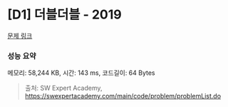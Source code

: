 # [D1] 더블더블 - 2019 

[문제 링크](https://swexpertacademy.com/main/code/problem/problemDetail.do?contestProbId=AV5QDEX6AqwDFAUq) 

### 성능 요약

메모리: 58,244 KB, 시간: 143 ms, 코드길이: 64 Bytes



> 출처: SW Expert Academy, https://swexpertacademy.com/main/code/problem/problemList.do